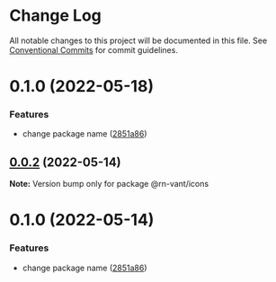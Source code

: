 # Change Log

All notable changes to this project will be documented in this file.
See [Conventional Commits](https://conventionalcommits.org) for commit guidelines.

# 0.1.0 (2022-05-18)


### Features

* change package name ([2851a86](https://github.com/bijinfeng/rn-vant/commit/2851a864a0842a035b3f9affd1deb92496071a4c))





## [0.0.2](https://github.com/bijinfeng/rn-vant/compare/@rn-vant/icons@0.1.0...@rn-vant/icons@0.0.2) (2022-05-14)

**Note:** Version bump only for package @rn-vant/icons





# 0.1.0 (2022-05-14)


### Features

* change package name ([2851a86](https://github.com/bijinfeng/rn-vant/commit/2851a864a0842a035b3f9affd1deb92496071a4c))
